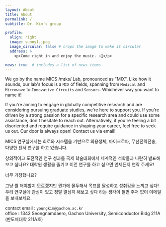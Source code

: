 ```yaml
---
layout: About
title: About
permalink: /
subtitle: Dr. Kim's group

profile:
  align: right
  image: sunny1.jpeg
  image_circular: false # crops the image to make it circular
  address: >
    <p>Come right in and enjoy the music. 🎶🎵</p>

news: true  # includes a list of news items
---
```


We go by the name MICS /mɪks/ Lab, pronounced as "MIX". Like how it sounds, our lab's focus is a `MIX` of fields, spanning from `Medical` and `Microwave` to `Innovative Circuits` and `Sensors`. Whichever way you want to name it!

If you're aiming to engage in globally competitive research and are considering pursuing graduate studies, we're here to support you. If you're driven by a strong passion for a specific research area and could use some assistance, don't hesitate to reach out. Alternatively, if you're feeling a bit disoriented and require guidance in shaping your career, feel free to seek us out. Our door is always open! Contact us via email!

MICS 연구실에서는 회로와 시스템을 기반으로 의용생체, 마이크로파, 무선전력전송, 다양한 센서 연구를 하고 있습니다. 

창의적이고 도전적인 연구 성과를 국제 학술대회에서 세계적인 석학들과 나란히 발표해보고 싶나요? 대학원 생활을 즐기고 이런 연구를 하고 싶으면 언제든지 연락 주세요! 

너무 거창했나요?

그냥 뭘 해야할지 모르겠지만 뭔가에 몰두해서 목표를 달성하고 성취감을 느끼고 싶다! 
우리 연구실에 관심이 있고 정말 열심히 해보고 싶다 라는 생각이 들면 주저 없이 이메일을 보내보세요.

contact email : `youngkim@gachon.ac.kr` <br>
office : 1342 Seongnamdaero, Gachon University, Semiconductor Bldg 211A (반도체대학 211A호)
